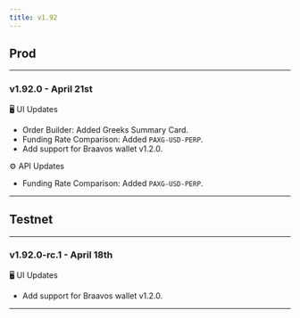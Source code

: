 ```yaml
---
title: v1.92
---
```

## Prod
---
### v1.92.0 - April 21st
🖥️  UI Updates
* Order Builder: Added Greeks Summary Card.
* Funding Rate Comparison: Added `PAXG-USD-PERP`.
* Add support for Braavos wallet v1.2.0.
  
⚙️ API Updates
* Funding Rate Comparison: Added `PAXG-USD-PERP`.
---

## Testnet
---
### v1.92.0-rc.1 - April 18th
🖥️  UI Updates
* Add support for Braavos wallet v1.2.0.
---
